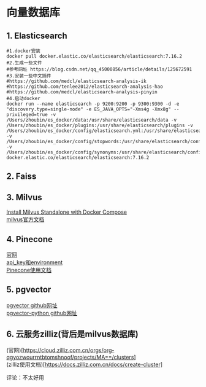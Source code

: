 # 向量数据库

## 1. Elasticsearch

```shell
#1.docker安装
docker pull docker.elastic.co/elasticsearch/elasticsearch:7.16.2
#2.生成一些文件
#参考网址 https://blog.csdn.net/qq_45000856/article/details/125672591
#3.安装一些中文插件
#https://github.com/medcl/elasticsearch-analysis-ik
#https://github.com/tenlee2012/elasticsearch-analysis-hao
#https://github.com/medcl/elasticsearch-analysis-pinyin
#4.启动docker
docker run --name elasticsearch -p 9200:9200 -p 9300:9300 -d -e "discovery.type=single-node" -e ES_JAVA_OPTS="-Xms4g -Xmx8g" --privileged=true -v /Users/zhoubin/es_docker/data:/usr/share/elasticsearch/data -v /Users/zhoubin/es_docker/plugins:/usr/share/elasticsearch/plugins -v /Users/zhoubin/es_docker/config/elasticsearch.yml:/usr/share/elasticsearch/config/elasticsearch.yml  -v /Users/zhoubin/es_docker/config/stopwords:/usr/share/elasticsearch/config/stopwords -v /Users/zhoubin/es_docker/config/synonyms:/usr/share/elasticsearch/config/synonyms docker.elastic.co/elasticsearch/elasticsearch:7.16.2
```

## 2. Faiss

## 3. Milvus

[Install Milvus Standalone with Docker Compose](https://milvus.io/docs/install_standalone-docker.md)<br>
[milvus官方文档](https://milvus.io/docs/example_code.md)<br>

## 4. Pinecone

[官网](https://app.pinecone.io/organizations/-NbIxSm2UEI-1xS_DH7O/projects/gcp-starter:8f2dc48/indexes)<br>
[api_key和environment](https://app.pinecone.io/organizations/-NbIxSm2UEI-1xS_DH7O/projects/gcp-starter:8f2dc48/keys)<br>
[Pinecone使用文档](https://docs.pinecone.io/reference/query)<br>

## 5. pgvector

[pgvector github网址](https://github.com/pgvector/pgvector#docker)<br>
[pgvector-python github网址](https://github.com/pgvector/pgvector-python/blob/master/examples/sentence_embeddings.py)<br>


## 6. 云服务zilliz(背后是milvus数据库)

(官网)[https://cloud.zilliz.com.cn/orgs/org-qgyozwourrntbtomshnoof/projects/MA==/clusters]<br>
(zilliz使用文档)[https://docs.zilliz.com.cn/docs/create-cluster]<br>

评论：不太好用